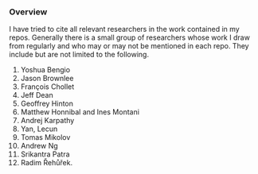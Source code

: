 ### Overview

I have tried to cite all relevant researchers in the work contained in my repos. Generally there is a small group of researchers whose work I draw from regularly and who may or may not be mentioned in each repo. They include but are not limited to the following. 

1. Yoshua Bengio 
2. Jason Brownlee 
3. François Chollet 
4. Jeff Dean 
5. Geoffrey Hinton 
6. Matthew Honnibal and Ines Montani 
7. Andrej Karpathy 
8. Yan, Lecun 
9. Tomas Mikolov 
10. Andrew Ng 
11. Srikantra Patra 
12. Radim Řehůřek. 




 

